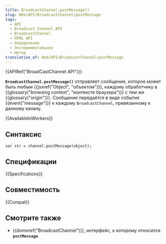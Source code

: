 ```yaml
---
title: BroadcastChannel.postMessage()
slug: Web/API/BroadcastChannel/postMessage
tags:
  - API
  - Broadcast Channel API
  - BroadcastChannel
  - HTML API
  - Определение
  - Экспериментальное
  - метод
translation_of: Web/API/BroadcastChannel/postMessage
---
```

{{APIRef("BroadCastChannel API")}}

**`BroadcastChannel.postMessage()`** отправляет сообщение, которое может быть любым {{jsxref("Object", "объектом")}}, каждому обработчику в {{glossary("browsing context", "контексте браузера")}} с тем же {{glossary("origin")}}. Сообщение передаётся в виде события {{event("message")}} к каждому `BroadcastChannel`, привязанному к данному каналу.

{{AvailableInWorkers}}

## Синтаксис

```
var str = channel.postMessage(object);
```

## Спецификации

{{Specifications}}

## Совместимость

{{Compat}}

## Смотрите также

- {{domxref("BroadcastChannel")}}, интерфейс, к которому относится **`postMessage`**.

